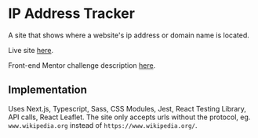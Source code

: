# IP Address Tracker

A site that shows where a website's ip address or domain name is located.

Live site [here](https://ip-address-tracker.lissajouslaser.repl.co).

Front-end Mentor challenge description [here](https://www.frontendmentor.io/challenges/ip-address-tracker-I8-0yYAH0).

## Implementation
Uses Next.js, Typescript, Sass, CSS Modules, Jest, React Testing Library, API calls, React Leaflet.
The site only accepts urls without the protocol, eg. `www.wikipedia.org` instead of `https://www.wikipedia.org/`.